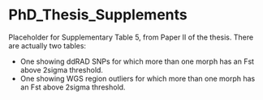 # PhD_Thesis_Supplements

Placeholder for Supplementary Table 5, from Paper II of the thesis.
There are actually two tables: 
- One showing ddRAD SNPs for which more than one morph has an Fst above 2sigma threshold.
- One showing WGS region outliers for which more than one morph has an Fst above 2sigma threshold.

